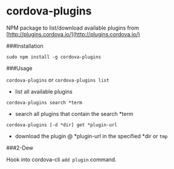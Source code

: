 cordova-plugins
===============

NPM package to list/download available plugins from [http://plugins.cordova.io/](http://plugins.cordova.io/)

###Installation

`sudo npm install -g cordova-plugins`

###Usage

`cordova-plugins` or `cordova-plugins list`

- list all available plugins

`cordova-plugins search *term`

- search all plugins that contain the search *term

`cordova-plugins [-d *dir] get *plugin-url`

- download the plugin @ \*plugin-url in the specified \*dir or `tmp`


###2-Dew

Hook into cordova-cli `add plugin` command.


